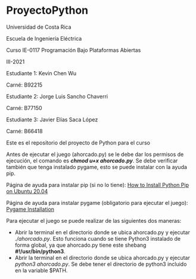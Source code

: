# ProyectoPython
Universidad de Costa Rica

Escuela de Ingeniería Eléctrica

Curso IE-0117 Programación Bajo Plataformas Abiertas

III-2021

Estudiante 1: Kevin Chen Wu

Carné: B92215

Estudiante 2: Jorge Luis Sancho Chaverri

Carné: B77150

Estudiante 3: Javier Elías Saca López

Carné: B66418
 
Este es el repositorio del proyecto de Python para el curso

Antes de ejecutar el juego (ahorcado.py) se le debe dar los permisos de ejecución, el comando es
***chmod u+x ahorcado.py***. Se debe verificar también que tenga instalado pygame, esto se puede instalar con la ayuda pip.

Página de ayuda para instalar pip (si no lo tiene):
[How to Install Python Pip on Ubuntu 20.04](https://linuxize.com/post/how-to-install-pip-on-ubuntu-20.04/)

Página de ayuda para instalar pygame (obligatorio para ejecutar el juego):
[Pygame Installation](https://www.pygame.org/wiki/GettingStarted)

Para ejecutar el juego se puede realizar de las siguientes dos maneras:

- Abrir la terminal en el directorio donde se ubica ahorcado.py y ejecutar *./ahorcado.py*.
Esto funciona cuando se tiene Python3 instalado de forma global, ya que ahorcado.py tiene este shebang **#!/usr/bin/python3**.
- Abrir la terminal en el directorio donde se ubica ahorcado.py y ejecutar *python3 ahorcado.py*. Se debe tener el directorio
de python3 incluido en la variable $PATH.
